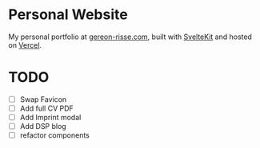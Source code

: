 # Personal Website

My personal portfolio at [gereon-risse.com](https://gereon-risse.com/), built with [SvelteKit](https://kit.svelte.dev/) and hosted on [Vercel](https://vercel.com/).

# TODO
- [ ] Swap Favicon
- [ ] Add full CV PDF
- [ ] Add Imprint modal 
- [ ] Add DSP blog 
- [ ] refactor components
